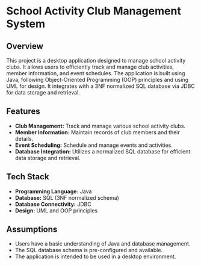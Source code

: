 # School Activity Club Management System

## Overview
This project is a desktop application designed to manage school activity clubs. It allows users to efficiently track and manage club activities, member information, and event schedules. The application is built using Java, following Object-Oriented Programming (OOP) principles and using UML for design. It integrates with a 3NF normalized SQL database via JDBC for data storage and retrieval.

## Features
- **Club Management:** Track and manage various school activity clubs.
- **Member Information:** Maintain records of club members and their details.
- **Event Scheduling:** Schedule and manage events and activities.
- **Database Integration:** Utilizes a normalized SQL database for efficient data storage and retrieval.

## Tech Stack
- **Programming Language:** Java
- **Database:** SQL (3NF normalized schema)
- **Database Connectivity:** JDBC
- **Design:** UML and OOP principles

## Assumptions
- Users have a basic understanding of Java and database management.
- The SQL database schema is pre-configured and available.
- The application is intended to be used in a desktop environment.
